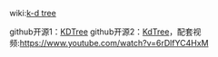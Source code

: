 wiki:[k-d tree](https://en.wikipedia.org/wiki/K-d_tree)

github开源1：[KDTree](https://github.com/viliwonka/KDTree)
github开源2：[KdTree](https://gist.github.com/ditzel/194ec800053ce7083b73faa1be9101b0)，配套视频:https://www.youtube.com/watch?v=6rDlfYC4HxM
